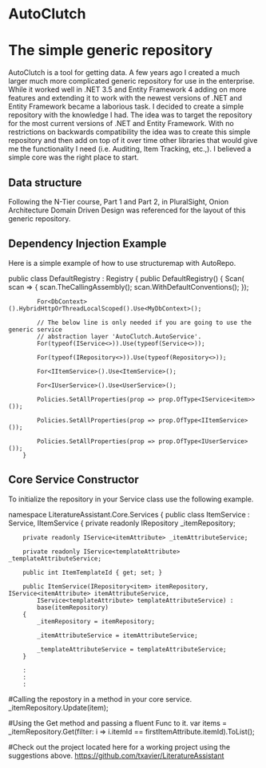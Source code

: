 AutoClutch
==========

# The simple generic repository
AutoClutch is a tool for getting data. A few years ago I created a
much larger much more complicated generic repository for use in 
the enterprise. While it worked well in .NET 3.5 and Entity Framework
4 adding on more features and extending it to work with the newest
versions of .NET and Entity Framework became a laborious task. I 
decided to create a simple repository with the knowledge I had.
The idea was to target the repository for the most current versions of 
.NET and Entity Framework.  With no restrictions on backwards 
compatibility the idea was to create this simple repository and then 
add on top of it over time other libraries that would give me 
the functionality I need (i.e. Auditing, Item Tracking, etc.,). I 
believed a simple core was the right place to start.

## Data structure
Following the N-Tier course, Part 1 and Part 2, in PluralSight,
Onion Architecture Domain Driven Design was referenced for the layout
of this generic repository.

## Dependency Injection Example
Here is a simple example of how to use structuremap with AutoRepo.

public class DefaultRegistry : Registry {
        public DefaultRegistry() {
            Scan(
                scan => {
                    scan.TheCallingAssembly();
                    scan.WithDefaultConventions();
                });

            For<DbContext>().HybridHttpOrThreadLocalScoped().Use<MyDbContext>();

			// The below line is only needed if you are going to use the generic service 
			// abstraction layer 'AutoClutch.AutoService'.
            For(typeof(IService<>)).Use(typeof(Service<>));		

            For(typeof(IRepository<>)).Use(typeof(Repository<>));

            For<IItemService>().Use<ItemService>();

            For<IUserService>().Use<UserService>();

            Policies.SetAllProperties(prop => prop.OfType<IService<item>>());

            Policies.SetAllProperties(prop => prop.OfType<IItemService>());

            Policies.SetAllProperties(prop => prop.OfType<IUserService>());
        }

## Core Service Constructor
To initialize the repository in your Service class use the following example.

namespace LiteratureAssistant.Core.Services
{
    public class ItemService : Service<item>, IItemService
    {
        private readonly IRepository<item> _itemRepository;
        
        private readonly IService<itemAttribute> _itemAttributeService;

        private readonly IService<templateAttribute> _templateAttributeService;

        public int ItemTemplateId { get; set; }

        public ItemService(IRepository<item> itemRepository, IService<itemAttribute> itemAttributeService,
            IService<templateAttribute> templateAttributeService) :
            base(itemRepository)
        {
            _itemRepository = itemRepository;

            _itemAttributeService = itemAttributeService;

            _templateAttributeService = templateAttributeService;
        }

		:
		:
		:

#Calling the repostory in a method in your core service.
_itemRepository.Update(item);

#Using the Get method and passing a fluent Func to it.
var items = _itemRepository.Get(filter: i => i.itemId == firstItemAttribute.itemId).ToList();

#Check out the project located here for a working project using the suggestions above.
https://github.com/txavier/LiteratureAssistant